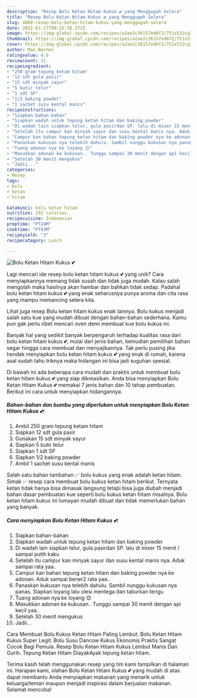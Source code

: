 ```yaml
---
description: "Resep Bolu Ketan Hitam Kukus 💕 yang Menggugah Selera"
title: "Resep Bolu Ketan Hitam Kukus 💕 yang Menggugah Selera"
slug: 4008-resep-bolu-ketan-hitam-kukus-yang-menggugah-selera
date: 2021-01-27T09:25:38.372Z
image: https://img-global.cpcdn.com/recipes/a2ae2c36157ed6f2/751x532cq70/bolu-ketan-hitam-kukus-💕-foto-resep-utama.jpg
thumbnail: https://img-global.cpcdn.com/recipes/a2ae2c36157ed6f2/751x532cq70/bolu-ketan-hitam-kukus-💕-foto-resep-utama.jpg
cover: https://img-global.cpcdn.com/recipes/a2ae2c36157ed6f2/751x532cq70/bolu-ketan-hitam-kukus-💕-foto-resep-utama.jpg
author: Max Barnes
ratingvalue: 4.6
reviewcount: 11
recipeingredient:
- "250 gram tepung ketam hitam"
- "12 sdt gula pasir"
- "15 sdt minyak sayur"
- "5 butir telur"
- "1 sdt SP"
- "1/2 baking powder"
- "1 sachet susu kental manis"
recipeinstructions:
- "Siapkan bahan-bahan"
- "Siapkan wadah untuk tepung ketan hitam dan baking powder"
- "Di wadah lain siapkan telur, gula pasirdan SP. lalu di mixer 15 menit / sampai putih kaku"
- "Setelah itu campur kan minyak sayur dan susu kental manis nya. Aduk sampai rata yaa.."
- "Campur kan bahan tepung ketan hitam dan baking powder nya ke adonan. Aduk sampai bener2 rata yaa.."
- "Panaskan kukusan nya telebih dahulu. Sambil nunggu kukusan nya panas. Siapkan loyang lalu olesi mentega dan taburkan terigu"
- "Tuang adonan nya ke loyang 😊"
- "Masukkan adonan ke kukusan.. Tunggu sampai 30 menit dengan api kecil yaa.."
- "Setelah 30 menit mengukus"
- "Jadii..."
categories:
- Resep
tags:
- bolu
- ketan
- hitam

katakunci: bolu ketan hitam 
nutrition: 292 calories
recipecuisine: Indonesian
preptime: "PT24M"
cooktime: "PT43M"
recipeyield: "3"
recipecategory: Lunch

---
```



![Bolu Ketan Hitam Kukus 💕](https://img-global.cpcdn.com/recipes/a2ae2c36157ed6f2/751x532cq70/bolu-ketan-hitam-kukus-💕-foto-resep-utama.jpg)

Lagi mencari ide resep bolu ketan hitam kukus 💕 yang unik? Cara menyiapkannya memang tidak susah dan tidak juga mudah. Kalau salah mengolah maka hasilnya akan hambar dan bahkan tidak sedap. Padahal bolu ketan hitam kukus 💕 yang enak seharusnya punya aroma dan cita rasa yang mampu memancing selera kita.

Lihat juga resep Bolu ketan hitam kukus enak lainnya. Bolu kukus menjadi salah satu kue yang mudah dibuat dengan bahan-bahan sederhana. Kamu pun gak perlu ribet mencari oven demi membuat kue bolu kukus ini.

Banyak hal yang sedikit banyak berpengaruh terhadap kualitas rasa dari bolu ketan hitam kukus 💕, mulai dari jenis bahan, kemudian pemilihan bahan segar hingga cara membuat dan menyajikannya. Tak perlu pusing jika hendak menyiapkan bolu ketan hitam kukus 💕 yang enak di rumah, karena asal sudah tahu triknya maka hidangan ini bisa jadi suguhan spesial.


Di bawah ini ada beberapa cara mudah dan praktis untuk membuat bolu ketan hitam kukus 💕 yang siap dikreasikan. Anda bisa menyiapkan Bolu Ketan Hitam Kukus 💕 memakai 7 jenis bahan dan 10 tahap pembuatan. Berikut ini cara untuk menyiapkan hidangannya.

<!--inarticleads1-->

##### Bahan-bahan dan bumbu yang diperlukan untuk menyiapkan Bolu Ketan Hitam Kukus 💕:

1. Ambil 250 gram tepung ketam hitam
1. Siapkan 12 sdt gula pasir
1. Gunakan 15 sdt minyak sayur
1. Siapkan 5 butir telur
1. Siapkan 1 sdt SP
1. Siapkan 1/2 baking powder
1. Ambil 1 sachet susu kental manis


Salah satu bahan tambahan ✅ bolu kukus yang enak adalah ketan hitam. Simak ✅ resep cara membuat bolu kukus ketan hitam berikut. Ternyata ketan tidak hanya bisa dimasak langsung tetapi bisa juga diubah menjadi bahan dasar pembuatan kue seperti bolu kukus ketan hitam misalnya. Bolu ketan hitam kukus ini lumayan mudah dibuat dan tidak memerlukan bahan yang banyak. 

<!--inarticleads2-->

##### Cara menyiapkan Bolu Ketan Hitam Kukus 💕:

1. Siapkan bahan-bahan
1. Siapkan wadah untuk tepung ketan hitam dan baking powder
1. Di wadah lain siapkan telur, gula pasirdan SP. lalu di mixer 15 menit / sampai putih kaku
1. Setelah itu campur kan minyak sayur dan susu kental manis nya. Aduk sampai rata yaa..
1. Campur kan bahan tepung ketan hitam dan baking powder nya ke adonan. Aduk sampai bener2 rata yaa..
1. Panaskan kukusan nya telebih dahulu. Sambil nunggu kukusan nya panas. Siapkan loyang lalu olesi mentega dan taburkan terigu
1. Tuang adonan nya ke loyang 😊
1. Masukkan adonan ke kukusan.. Tunggu sampai 30 menit dengan api kecil yaa..
1. Setelah 30 menit mengukus
1. Jadii...


Cara Membuat Bolu Kukus Ketan Hitam Paling Lembut. Bolu Ketan Hitam Kukus Super Legit. Bolu Susu Dancow Kukus Ekonomis Praktis Sangat Cocok Bagi Pemula. Resep Bolu Ketan Hitam Kukus Lembut Manis Dan Gurih. Tepung Ketan Hitam DiayakAyak tepung ketan hitam. 

Terima kasih telah menggunakan resep yang tim kami tampilkan di halaman ini. Harapan kami, olahan Bolu Ketan Hitam Kukus 💕 yang mudah di atas dapat membantu Anda menyiapkan makanan yang menarik untuk keluarga/teman maupun menjadi inspirasi dalam berjualan makanan. Selamat mencoba!
